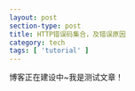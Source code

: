 ```yaml
---
layout: post
section-type: post
title: HTTP错误码集合，及错误原因
category: tech
tags: [ 'tutorial' ]
---
```


博客正在建设中~我是测试文章！